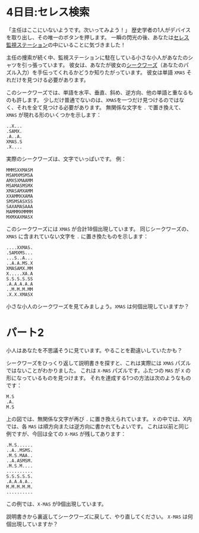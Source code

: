 # 4日目:セレス検索

「主任はここにいないようです。次いってみよう！」
歴史学者の1人がデバイスを取り出し、その唯一のボタンを押します。
一瞬の閃光の後、あなたは[セレス監視ステーション](../2019/day10.md)の中にいることに気づきました！

主任の捜索が続く中、監視ステーションに駐在している小さな小人があなたのシャツを引っ張っています。
彼女は、あなたが彼女の[シークワーズ](https://ja.wikipedia.org/wiki/%E3%82%B7%E3%83%BC%E3%82%AF%E3%83%AF%E3%83%BC%E3%82%BA)（あなたのパズル入力）を手伝ってくれるかどうか知りたがっています。
彼女は単語 `XMAS` それだけを見つける必要があります。

このシークワーズでは、単語を水平、垂直、斜め、逆方向、他の単語と重なるものも許します。
少しだけ普通でないのは、`XMAS`を一つだけ見つけるのではなく、それを全て見つける必要があります。
無関係な文字を `.` で置き換えて、`XMAS` が現れる形のいくつかを示します：

```
..X...
.SAMX.
.A..A.
XMAS.S
.X....
```

実際のシークワーズは、文字でいっぱいです。
例：

```
MMMSXXMASM
MSAMXMSMSA
AMXSXMAAMM
MSAMASMSMX
XMASAMXAMM
XXAMMXXAMA
SMSMSASXSS
SAXAMASAAA
MAMMMXMMMM
MXMXAXMASX
```

このシークワーズには `XMAS` が合計18個出現しています。
同じシークワーズの、`XMAS` に含まれていない文字を `.` に置き換たものを示します：

```
....XXMAS.
.SAMXMS...
...S..A...
..A.A.MS.X
XMASAMX.MM
X.....XA.A
S.S.S.S.SS
.A.A.A.A.A
..M.M.M.MM
.X.X.XMASX
```

小さな小人のシークワーズを見てみましょう。`XMAS` は何個出現していますか？

# パート2

小人はあなたを不思議そうに見ています。やることを勘違いしていたかも？

シークワーズをひっくり返して説明書きを探すと、これは実際には `XMAS` パズルではないことがわかりました。
これは `X-MAS` パズルです。ふたつの `MAS` が `X` の形になっているものを見つけます。
それを達成する1つの方法は次のようなものです：

```
M.S
.A.
M.S
```

上の図では、無関係な文字が再び `.` に置き換えられています。
`X` の中では、X内では、各 `MAS` は順方向または逆方向に書かれてもよいです。
これは以前と同じ例ですが、今回は全ての `X-MAS` が残してあります：

```
.M.S......
..A..MSMS.
.M.S.MAA..
..A.ASMSM.
.M.S.M....
..........
S.S.S.S.S.
.A.A.A.A..
M.M.M.M.M.
..........
```

この例では、`X-MAS` が9個出現しています。

説明書きから裏返してシークワーズに戻して、やり直してください。
`X-MAS` は何個出現していますか？
